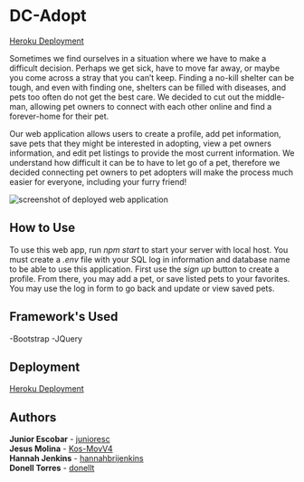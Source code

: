 # DC-Adopt

[Heroku Deployment](https://dc-adopt.herokuapp.com/)

Sometimes we find ourselves in a situation where we have to make a difficult decision. Perhaps we get sick, have to move far away, or maybe you come across a stray that you can’t keep. Finding a no-kill shelter can be tough, and even with finding one, shelters can be filled with diseases, and pets too often do not get the best care. We decided to cut out the middle-man, allowing pet owners to connect with each other online and find a forever-home for their pet.

Our web application allows users to create a profile, add pet information, save pets that they might be interested in adopting, view a pet owners information, and edit pet listings to provide the most current information.
We understand how difficult it can be to have to let go of a pet, therefore we decided connecting pet owners to pet adopters will make the process much easier for everyone, including your furry friend!

![screenshot of deployed web application](#)

## How to Use

To use this web app, run *npm start* to start your server with local host. You must create a *.env* file with your SQL log in information and database name to be able to use this application.
First use the *sign up* button to create a profile. From there, you may add a pet, or save listed pets to your favorites. You may use the log in form to go back and update or view saved pets.

## Framework's Used

-Bootstrap
-JQuery

## Deployment

[Heroku Deployment](https://dc-adopt.herokuapp.com/)

## Authors
**Junior Escobar** - [junioresc](https://github.com/junioresc)
<br/>
**Jesus Molina** - [Kos-MovV4](https://github.com/Kos-MosV4)
<br/>
**Hannah Jenkins** - [hannahbrijenkins](https://github.com/hannahbrijenkins)
<br/>
**Donell Torres** - [donellt](https://github.com/donellt)
